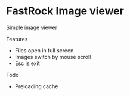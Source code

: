 FastRock Image viewer
==============

Simple image viewer

Features
- Files open in full screen
- Images switch by mouse scroll
- Esc is exit

Todo
- Preloading cache